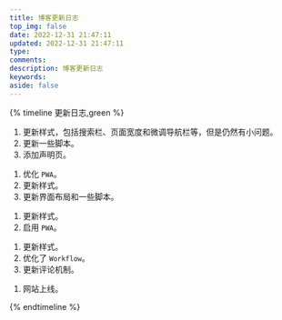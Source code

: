 ```yaml
---
title: 博客更新日志
top_img: false
date: 2022-12-31 21:47:11
updated: 2022-12-31 21:47:11
type:
comments:
description: 博客更新日志
keywords:
aside: false
---
```


{% timeline 更新日志,green %}

<!-- timeline 2023.01.01 Sun. -->

1. 更新样式，包括搜索栏、页面宽度和微调导航栏等，但是仍然有小问题。
2. 更新一些脚本。
3. 添加声明页。

<!-- endtimeline -->

<!-- timeline 2022.12.31 Sat. -->

1. 优化 `PWA`。
2. 更新样式。
3. 更新界面布局和一些脚本。

<!-- endtimeline -->

<!-- timeline 2022.12.30 Fri. -->

1. 更新样式。
2. 启用 `PWA`。

<!-- endtimeline -->

<!-- timeline 2022.12.25 Sun. -->

1. 更新样式。
2. 优化了 `Workflow`。
3. 更新评论机制。

<!-- endtimeline -->

<!-- timeline 2022.12.24 Sat. -->

1. 网站上线。

<!-- endtimeline -->

{% endtimeline %}